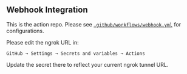 ## Webhook Integration

This is the action repo. Please see [`.github/workflows/webhook.yml`](.github/workflows/webhook.yml) for configurations.

Please edit the ngrok URL in:

```
GitHub → Settings → Secrets and variables → Actions
```

Update the secret there to reflect your current ngrok tunnel URL.
